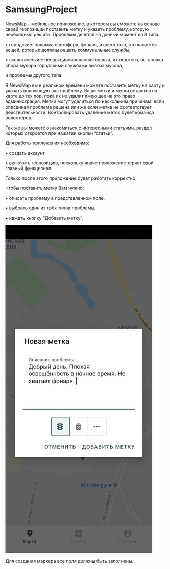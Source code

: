 # SamsungProject

NewsMap – мобильное приложение, в котором вы сможете на основе своей геопозиции поставить метку и указать проблему, которую необходимо решить. Проблемы делятся на данный момент на 3 типа: 

•	городские: поломка светофора, фонаря, и всего того, что касается вещей, которые должны решать коммунальные службы,

•	экологические: несанкционированная свалка, их поджоги, остановка сбора мусора городскими службами вывоза мусора,

и проблемы другого типа.

В NewsMap вы в реальном времени можете поставить метку на карту и указать волнующую вас проблему.  Ваши метки и метки остаются на карте до тех пор, пока их не удалит имеющее на это право администрация. Метки могут удалиться по нескольким причинам: если описанная проблема решена или же если метка не соответствует действительности. Контролировать удаление меток будет команда волонтёров. 

Так же вы можете ознакомиться с интересными статьями, раздел которых откроется при нажатии кнопки “статьи”.

Для работы приложения необходимо:
	
•	создать аккаунт 

•	включить геопозицию, поскольку иначе приложение теряет свой главный функционал.

Только после этого приложение будет работать корректно.

Чтобы поставить метку Вам нужно:

•	описать проблему в представленном поле,

•	выбрать один из трёх типов проблемы,

•	нажать кнопку "Добавить метку".

![alt tag](https://github.com/khmizyuk/SamsungProject/blob/master/app/src/main/res/drawable/photo_2021-05-24_15-13-52.jpg "Описание будет тут")​

Для создания маркера все поля должны быть заполнены.
